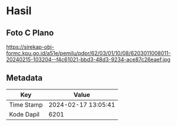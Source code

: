 # Hasil

## Foto C Plano

https://sirekap-obj-formc.kpu.go.id/a51e/pemilu/pdpr/62/03/01/10/08/6203011008011-20240215-103204--f4c61021-bbd3-48d3-9234-ace87c26eaef.jpg


## Metadata

| Key        | Value               |
| ---------- | ------------------- |
| Time Stamp | 2024-02-17 13:05:41 |
| Kode Dapil | 6201                |



